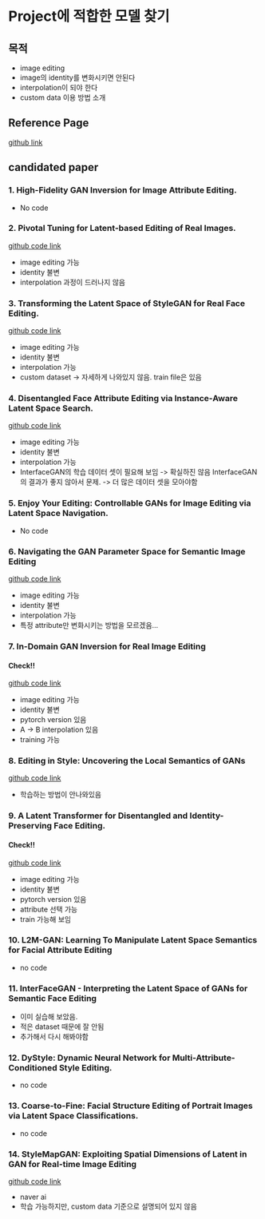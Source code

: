 # Project에 적합한 모델 찾기
## 목적
- image editing
- image의 identity를 변화시키면 안된다
- interpolation이 되야 한다
- custom data 이용 방법 소개

## Reference Page
[github link](https://github.com/weihaox/awesome-gan-inversion)

## candidated paper
### 1. High-Fidelity GAN Inversion for Image Attribute Editing.
- No code

### 2. Pivotal Tuning for Latent-based Editing of Real Images.
[github code link](https://github.com/danielroich/PTI)
- image editing 가능
- identity 불변
- interpolation 과정이 드러나지 않음

### 3. Transforming the Latent Space of StyleGAN for Real Face Editing.
[github code link](https://github.com/AnonSubm2021/TransStyleGAN)
- image editing 가능
- identity 불변
- interpolation 가능
- custom dataset -> 자세하게 나와있지 않음. train file은 있음

### 4. Disentangled Face Attribute Editing via Instance-Aware Latent Space Search.
[github code link](https://github.com/yxuhan/IALS)
- image editing 가능
- identity 불변
- interpolation 가능
- InterfaceGAN의 학습 데이터 셋이 필요해 보임 -> 확실하진 않음
InterfaceGAN의 결과가 좋지 않아서 문제. -> 더 많은 데이터 셋을 모아야함

### 5. Enjoy Your Editing: Controllable GANs for Image Editing via Latent Space Navigation.
- No code

### 6. Navigating the GAN Parameter Space for Semantic Image Editing
[github code link](https://github.com/yandex-research/navigan)
- image editing 가능
- identity 불변
- interpolation 가능
- 특정 attribute만 변화시키는 방법을 모르겠음...

### 7. In-Domain GAN Inversion for Real Image Editing
#### Check!!
[github code link](https://github.com/genforce/idinvert)
- image editing 가능
- identity 불변
- pytorch version 있음
- A -> B interpolation 있음
- training 가능

### 8. Editing in Style: Uncovering the Local Semantics of GANs
[github code link](https://github.com/IVRL/GANLocalEditing)
- 학습하는 방법이 안나와있음

### 9. A Latent Transformer for Disentangled and Identity-Preserving Face Editing.
#### Check!!
[github code link](https://github.com/InterDigitalInc/Latent-Transformer)
- image editing 가능
- identity 불변
- pytorch version 있음
- attribute 선택 가능
- train 가능해 보임

### 10. L2M-GAN: Learning To Manipulate Latent Space Semantics for Facial Attribute Editing
- no code

### 11. InterFaceGAN - Interpreting the Latent Space of GANs for Semantic Face Editing
- 이미 실습해 보았음.
- 적은 dataset 때문에 잘 안됨
- 추가해서 다시 해봐야함

### 12. DyStyle: Dynamic Neural Network for Multi-Attribute-Conditioned Style Editing.
- no code

### 13. Coarse-to-Fine: Facial Structure Editing of Portrait Images via Latent Space Classifications.
- no code

### 14. StyleMapGAN: Exploiting Spatial Dimensions of Latent in GAN for Real-time Image Editing
[github code link](https://github.com/naver-ai/StyleMapGAN)
- naver ai
- 학습 가능하지만, custom data 기준으로 설명되어 있지 않음
